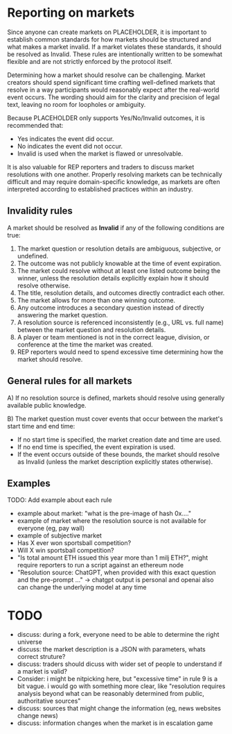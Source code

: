 # Reporting on markets

Since anyone can create markets on PLACEHOLDER, it is important to establish common standards for how markets should be structured and what makes a market invalid. If a market violates these standards, it should be resolved as Invalid. These rules are intentionally written to be somewhat flexible and are not strictly enforced by the protocol itself.

Determining how a market should resolve can be challenging. Market creators should spend significant time crafting well-defined markets that resolve in a way participants would reasonably expect after the real-world event occurs. The wording should aim for the clarity and precision of legal text, leaving no room for loopholes or ambiguity.

Because PLACEHOLDER only supports Yes/No/Invalid outcomes, it is recommended that:

* Yes indicates the event did occur.
* No indicates the event did not occur.
* Invalid is used when the market is flawed or unresolvable.

It is also valuable for REP reporters and traders to discuss market resolutions with one another. Properly resolving markets can be technically difficult and may require domain-specific knowledge, as markets are often interpreted according to established practices within an industry.

## Invalidity rules
A market should be resolved as **Invalid** if any of the following conditions are true:

1. The market question or resolution details are ambiguous, subjective, or undefined.
2. The outcome was not publicly knowable at the time of event expiration.
3. The market could resolve without at least one listed outcome being the winner, unless the resolution details explicitly explain how it should resolve otherwise.
4. The title, resolution details, and outcomes directly contradict each other.
5. The market allows for more than one winning outcome.
6. Any outcome introduces a secondary question instead of directly answering the market question.
7. A resolution source is referenced inconsistently (e.g., URL vs. full name) between the market question and resolution details.
8. A player or team mentioned is not in the correct league, division, or conference at the time the market was created.
9. REP reporters would need to spend excessive time determining how the market should resolve.

## General rules for all markets
A) If no resolution source is defined, markets should resolve using generally available public knowledge.

B) The market question must cover events that occur between the market's start time and end time:
* If no start time is specified, the market creation date and time are used.
* If no end time is specified, the event expiration is used.
* If the event occurs outside of these bounds, the market should resolve as Invalid (unless the market description explicitly states otherwise).

## Examples
TODO: Add example about each rule
- example about market: "what is the pre-image of hash 0x...."
- example of market where the resolution source is not available for everyone (eg, pay wall)
- example of subjective market
- Has X ever won sportsball competition?
- Will X win sportsball competition?
- "Is total amount ETH issued this year more than 1 milj ETH?", might require reporters to run a script against an ethereum node
- "Resolution source: ChatGPT, when provided with this exact question and the pre-prompt ..." -> chatgpt output is personal and openai also can change the underlying model at any time

# TODO
- discuss: during a fork, everyone need to be able to determine the right universe
- discuss: the market description is a JSON with parameters, whats correct struture?
- discuss: traders should dicuss with wider set of people to understand if a market is valid?
- Consider: i might be nitpicking here, but "excessive time" in rule 9 is a bit vague. i would go with something more clear, like "resolution requires analysis beyond what can be reasonably determined from public, authoritative sources"
- discuss: sources that might change the information (eg, news websites change news)
- discuss: information changes when the market is in escalation game
